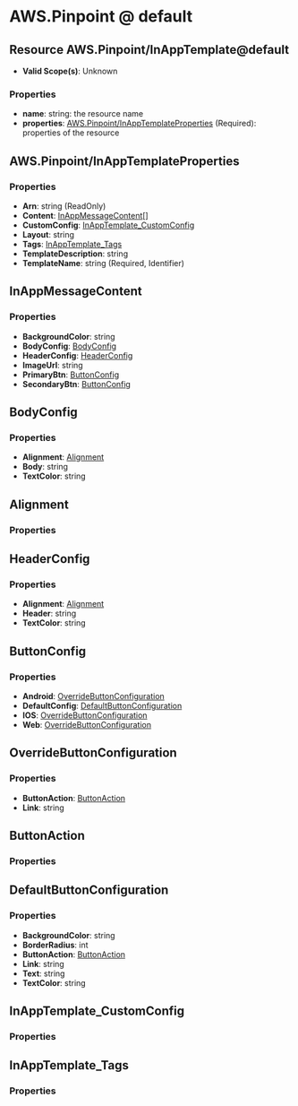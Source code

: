 # AWS.Pinpoint @ default

## Resource AWS.Pinpoint/InAppTemplate@default
* **Valid Scope(s)**: Unknown
### Properties
* **name**: string: the resource name
* **properties**: [AWS.Pinpoint/InAppTemplateProperties](#awspinpointinapptemplateproperties) (Required): properties of the resource

## AWS.Pinpoint/InAppTemplateProperties
### Properties
* **Arn**: string (ReadOnly)
* **Content**: [InAppMessageContent](#inappmessagecontent)[]
* **CustomConfig**: [InAppTemplate_CustomConfig](#inapptemplatecustomconfig)
* **Layout**: string
* **Tags**: [InAppTemplate_Tags](#inapptemplatetags)
* **TemplateDescription**: string
* **TemplateName**: string (Required, Identifier)

## InAppMessageContent
### Properties
* **BackgroundColor**: string
* **BodyConfig**: [BodyConfig](#bodyconfig)
* **HeaderConfig**: [HeaderConfig](#headerconfig)
* **ImageUrl**: string
* **PrimaryBtn**: [ButtonConfig](#buttonconfig)
* **SecondaryBtn**: [ButtonConfig](#buttonconfig)

## BodyConfig
### Properties
* **Alignment**: [Alignment](#alignment)
* **Body**: string
* **TextColor**: string

## Alignment
### Properties

## HeaderConfig
### Properties
* **Alignment**: [Alignment](#alignment)
* **Header**: string
* **TextColor**: string

## ButtonConfig
### Properties
* **Android**: [OverrideButtonConfiguration](#overridebuttonconfiguration)
* **DefaultConfig**: [DefaultButtonConfiguration](#defaultbuttonconfiguration)
* **IOS**: [OverrideButtonConfiguration](#overridebuttonconfiguration)
* **Web**: [OverrideButtonConfiguration](#overridebuttonconfiguration)

## OverrideButtonConfiguration
### Properties
* **ButtonAction**: [ButtonAction](#buttonaction)
* **Link**: string

## ButtonAction
### Properties

## DefaultButtonConfiguration
### Properties
* **BackgroundColor**: string
* **BorderRadius**: int
* **ButtonAction**: [ButtonAction](#buttonaction)
* **Link**: string
* **Text**: string
* **TextColor**: string

## InAppTemplate_CustomConfig
### Properties

## InAppTemplate_Tags
### Properties

